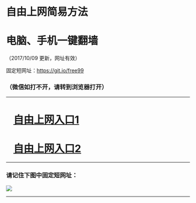 ﻿# 自由上网简易方法

# 电脑、手机一键翻墙

（2017/10/09 更新，网址有效）

固定短网址：https://git.io/free99

### （微信如打不开，请转到浏览器打开）


***





# &nbsp;&nbsp; <a href="http://ft1516632686.fwq-tz-1001.info/fwqtz01.html?t=10090012920 " target="_blank">自由上网入口1</a>
# &nbsp;&nbsp; <a href="http://ft2727016960.fwq-tz-1002.info/fwqtz02.html?t=10090013264 " target="_blank">自由上网入口2</a>
***

### 请记住下图中固定短网址：

<img src="https://s3-us-west-2.amazonaws.com/fwq-1001/yjfq-20170905okok.png" /> 


***

